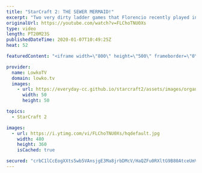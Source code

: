 ```yaml
---
title: "StarCraft 2: THE SEWER MERMAID!"
excerpt: "Two very dirty ladder games that Florencio recently played in StarCraft 2. In this video I cast two replays of Diamond League Terran versus Terran and Diamond League Terran versus Protoss. Florencio, also known as the Sewer Mermaid (nickname given to him by PiG), likes to go for strategies that nobody"
originalUrl: https://youtube.com/watch?v=FLChoTNU0Xs
type: video
length: PT20M23S
publishedDateTime: 2020-01-07T10:49:25Z
heat: 52

featuredContent: "<iframe width=\"800\" height=\"500\" frameborder=\"0\" src=\"https://www.youtube.com/embed/FLChoTNU0Xs\" allow=\"accelerometer; autoplay; encrypted-media; gyroscope; picture-in-picture\" allowfullscreen></iframe>"

provider:
  name: LowkoTV
  domain: lowko.tv
  images:
    - url: https://everyday-cc.github.io/starcraft2/assets/images/organizations/lowko.tv-50x50.jpg
      width: 50
      height: 50

topics:
  - StarCraft 2

images:
  - url: https://i.ytimg.com/vi/FLChoTNU0Xs/hqdefault.jpg
    width: 480
    height: 360
    isCached: true

secured: "crbC1lCcEogXXts5wb5VAnsjgE3Ma8jrbDMcV/HaQZFu0RXltG9B80AtceUmVafkf2huubT0Yk2YPWZxcKMfmVBzblmGwgKzZ1jPeov9NtJV2aOKsc/sVMsOxllEEvURjgP+cYSwOuBnItU2meheunC6UNLGV5uhurJY1f17hurM9HEBpKsmZQ10WGcUaInC3OjHcI4VgwI4VoHC76Sn6h+z86cd9EW8u+2pfk9mo+fd0MW207T/EfT3GAHkTHkbh805zQP6Z6kwAyXhTSyMIfu0DPc0MoJDWusV2x2njJQV3wsM7JnJvSpIoKkGBJx5hq0tSAHM/LmLWEmqf1baj2VJZUM7qdTjYWRGdth8g33uvsO45NFDQV8E+uMTayG41kssm23o9Fj3IuQTx/KTyAreWWYfUs6hbA+nVzbr6u2A0DNZIoNboy62sh124k/l;pxDXLvdG/VdZ2v9X0uAbmA=="
---
```


